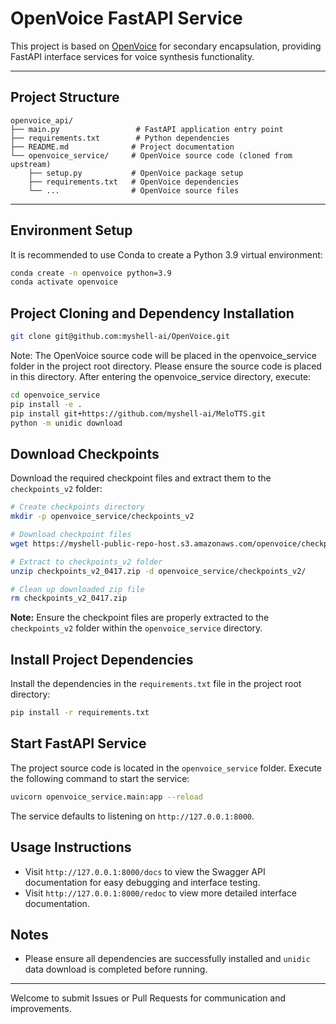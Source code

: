 # OpenVoice FastAPI Service

This project is based on [OpenVoice](https://github.com/myshell-ai/OpenVoice) for secondary encapsulation, providing FastAPI interface services for voice synthesis functionality.

---

## Project Structure

```
openvoice_api/
├── main.py                 # FastAPI application entry point
├── requirements.txt        # Python dependencies
├── README.md              # Project documentation
└── openvoice_service/     # OpenVoice source code (cloned from upstream)
    ├── setup.py           # OpenVoice package setup
    ├── requirements.txt   # OpenVoice dependencies
    └── ...                # OpenVoice source files
```

---

## Environment Setup

It is recommended to use Conda to create a Python 3.9 virtual environment:

```bash
conda create -n openvoice python=3.9
conda activate openvoice
```

## Project Cloning and Dependency Installation
```bash
git clone git@github.com:myshell-ai/OpenVoice.git
```
Note: The OpenVoice source code will be placed in the openvoice_service folder in the project root directory. Please ensure the source code is placed in this directory.
After entering the openvoice_service directory, execute:

```bash
cd openvoice_service
pip install -e .
pip install git+https://github.com/myshell-ai/MeloTTS.git
python -m unidic download
```

## Download Checkpoints

Download the required checkpoint files and extract them to the `checkpoints_v2` folder:

```bash
# Create checkpoints directory
mkdir -p openvoice_service/checkpoints_v2

# Download checkpoint files
wget https://myshell-public-repo-host.s3.amazonaws.com/openvoice/checkpoints_v2_0417.zip

# Extract to checkpoints_v2 folder
unzip checkpoints_v2_0417.zip -d openvoice_service/checkpoints_v2/

# Clean up downloaded zip file
rm checkpoints_v2_0417.zip
```

**Note:** Ensure the checkpoint files are properly extracted to the `checkpoints_v2` folder within the `openvoice_service` directory.

## Install Project Dependencies

Install the dependencies in the `requirements.txt` file in the project root directory:

```bash
pip install -r requirements.txt
```

## Start FastAPI Service

The project source code is located in the `openvoice_service` folder. Execute the following command to start the service:

```bash
uvicorn openvoice_service.main:app --reload
```

The service defaults to listening on `http://127.0.0.1:8000`.

## Usage Instructions

* Visit `http://127.0.0.1:8000/docs` to view the Swagger API documentation for easy debugging and interface testing.
* Visit `http://127.0.0.1:8000/redoc` to view more detailed interface documentation.

## Notes

* Please ensure all dependencies are successfully installed and `unidic` data download is completed before running.

---

Welcome to submit Issues or Pull Requests for communication and improvements.
